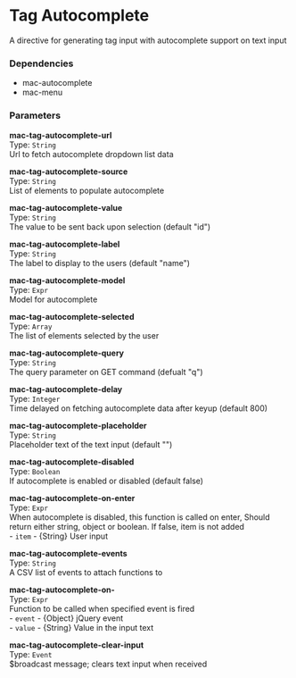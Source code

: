 
Tag Autocomplete
===
A directive for generating tag input with autocomplete support on text input  
  
  
### Dependencies
- mac-autocomplete  
- mac-menu  
  

### Parameters
**mac-tag-autocomplete-url**  
Type: `String`  
Url to fetch autocomplete dropdown list data  
  
**mac-tag-autocomplete-source**  
Type: `String`  
List of elements to populate autocomplete  
  
**mac-tag-autocomplete-value**  
Type: `String`  
The value to be sent back upon selection (default "id")  
  
**mac-tag-autocomplete-label**  
Type: `String`  
The label to display to the users (default "name")  
  
**mac-tag-autocomplete-model**  
Type: `Expr`  
Model for autocomplete  
  
**mac-tag-autocomplete-selected**  
Type: `Array`  
The list of elements selected by the user  
  
**mac-tag-autocomplete-query**  
Type: `String`  
The query parameter on GET command (defualt "q")  
  
**mac-tag-autocomplete-delay**  
Type: `Integer`  
Time delayed on fetching autocomplete data after keyup  (default 800)  
  
**mac-tag-autocomplete-placeholder**  
Type: `String`  
Placeholder text of the text input (default "")  
  
**mac-tag-autocomplete-disabled**  
Type: `Boolean`  
If autocomplete is enabled or disabled (default false)  
  
**mac-tag-autocomplete-on-enter**  
Type: `Expr`  
When autocomplete is disabled, this function is called on enter, Should return either string, object or boolean. If false, item is not added  
        - `item` - {String} User input  
  
**mac-tag-autocomplete-events**  
Type: `String`  
A CSV list of events to attach functions to  
  
**mac-tag-autocomplete-on-**  
Type: `Expr`  
Function to be called when specified event is fired  
        - `event` - {Object} jQuery event  
        - `value` - {String} Value in the input text  
  
  
**mac-tag-autocomplete-clear-input**  
Type: `Event`  
$broadcast message; clears text input when received  
  

